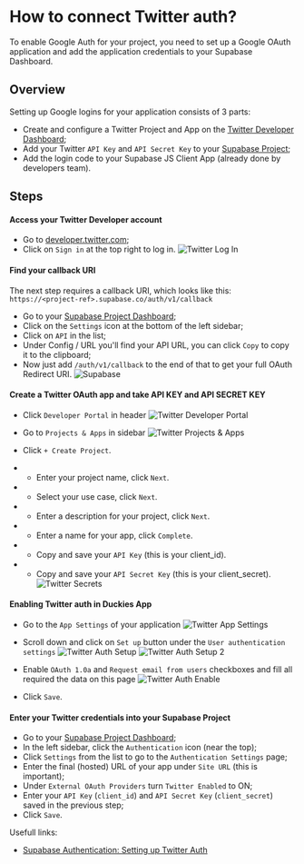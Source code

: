 # How to connect Twitter auth?

To enable Google Auth for your project, you need to set up a Google OAuth application and add the application credentials to your Supabase Dashboard.

## Overview
Setting up Google logins for your application consists of 3 parts:

- Create and configure a Twitter Project and App on the [Twitter Developer Dashboard](https://developer.twitter.com/en/portal/dashboard);
- Add your Twitter `API Key` and `API Secret Key` to your [Supabase Project](https://app.supabase.com/);
- Add the login code to your Supabase JS Client App (already done by developers team).

## Steps

#### Access your Twitter Developer account

- Go to [developer.twitter.com](https://developer.twitter.com/en);
- Click on `Sign in` at the top right to log in.
![Twitter Log In](./images/twitter/twitter-developer-login.png "Twitter Log In")

#### Find your callback URI

The next step requires a callback URI, which looks like this:
```https://<project-ref>.supabase.co/auth/v1/callback```

- Go to your [Supabase Project Dashboard](https://app.supabase.com/);
- Click on the `Settings` icon at the bottom of the left sidebar;
- Click on `API` in the list;
- Under Config / URL you'll find your API URL, you can click `Copy` to copy it to the clipboard;
- Now just add `/auth/v1/callback` to the end of that to get your full OAuth Redirect URI.
![Supabase](./images/supabase.png "Supabase")

#### Create a Twitter OAuth app and take API KEY and API SECRET KEY

- Click `Developer Portal` in header
![Twitter Developer Portal](./images/twitter/twitter-developer-portal.png "Twitter Developer Portal")

- Go to `Projects & Apps` in sidebar
![Twitter Projects & Apps](./images/twitter/twitter-projects-and-apps.png "Twitter Projects & Apps")

- Click `+ Create Project`.
- - Enter your project name, click `Next`.
- - Select your use case, click `Next`.
- - Enter a description for your project, click `Next`.
- - Enter a name for your app, click `Complete`.
- - Copy and save your `API Key` (this is your client_id).
- - Copy and save your `API Secret Key` (this is your client_secret).
![Twitter Secrets](./images/twitter/twitter-secrets.png "Twitter Secrets")

#### Enabling Twitter auth in Duckies App

- Go to the `App Settings` of your application
![Twitter App Settings](./images/twitter/twitter-app-settings.png "Twitter App Settings")

- Scroll down and click on `Set up` button under the `User authentication settings`
![Twitter Auth Setup](./images/twitter/twitter-auth-setup.png "Twitter Auth Setup")
![Twitter Auth Setup 2](./images/twitter/twitter-auth-setup-2.png "Twitter Auth Setup 2")

- Enable `OAuth 1.0a` and `Request email from users` checkboxes and fill all required the data on this page
![Twitter Auth Enable](./images/twitter/twitter-auth-enable.png "Twitter Auth Enable")

- Click `Save`.

#### Enter your Twitter credentials into your Supabase Project

- Go to your [Supabase Project Dashboard](https://app.supabase.com/);
- In the left sidebar, click the `Authentication` icon (near the top);
- Click `Settings` from the list to go to the `Authentication Settings` page;
- Enter the final (hosted) URL of your app under `Site URL` (this is important);
- Under `External OAuth Providers` turn `Twitter Enabled` to ON;
- Enter your `API Key` (`client_id`) and `API Secret Key` (`client_secret`) saved in the previous step;
- Click `Save`.

Usefull links:
- [Supabase Authentication: Setting up Twitter Auth](https://youtu.be/z1rWsRb4PDw)
